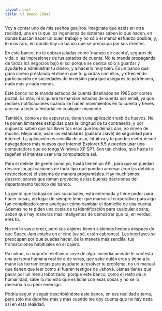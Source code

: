 ```yaml
---
layout: post
title: El Banco Ideal
---
```


Voy a contar uno de mis sueños guajiros. Imagínate que estás en otra realidad, una en la que los ingenieros de sistemas saben lo que hacen, en donde buscan hacer un buen trabajo y no sólo el menor esfuerzo posible, y, lo más raro, en donde hay un banco que se preocupa por sus clientes.

En este banco, no te cobran jaladas como 'manejo de cuenta', seguros de vida, o las impresiones de tus estados de cuenta. No te manda propaganda de todos los negocios bajo el sol porque se dedica sólo a guardar y ayudarte a administrar tu dinero, y a hacerlo muy bien. Es un banco que gana dinero prestando el dinero que tu guardas con ellos, y ofreciendo participación en sociedades de inversión para que asegures tu patrimonio, nada más y nada menos.

Este banco no te manda estados de cuenta diseñados en 1985 por correo postal. Es más, ni si quiera te mandan estados de cuenta por email, ya que recibes notificaciones cuando se hacen movimientos en tu cuenta y tienes acceso a todo tu historial en cualquier momento.

También, como es de esperarse, tienen una aplicación web de huevos. No te ponen limitantes estúpidas para la longitud de tu contraseña, y por supuesto saben que los llaveritos esos que los demás dan, no sirven de mucho. Mejor aún, usan los estándares (palabra clave) de seguridad para internet. La aplicación es sencilla de usar, intuitiva y te puedes meter desde navegadores más nuevos que Internet Explorer 5.5 y puedes usar una computadora que no tenga Windows XP SP1. Son tan chidos, que hasta te regañan si intentas usar una computadora así.

Para el deleite de gente como yo, hasta tienen un API, para que se puedan desarrollar aplicaciones de todo tipo que puedan accesar (con las debidas restricciones) el sistema de manera programática. Hay muchísimos desarrolladores que toman provecho de las buenas decisiones del departamento técnico del banco.

La gente que trabaja en sus sucursales, está entrenada y tiene poder para hacer cosas, en lugar de siempre tener que marcar al corporativo para algo tan complicado como averiguar cómo cambiar el domicilio de una cuenta. Además no te piden una copia de tu identificación para cualquier cosita; saben que hay maneras más inteligentes de demostrar que tú, en verdad, eres tú.

No me lo vas a creer, pero sus cajeros tienen sistemas hechos despues de que Space Jam estaba en el cine (ya sé, están cabrones). Las interfases se preocupan por que puedas hacer, de la manera más sencilla, tus transacciones habituales en el cajero.

Pa colmo, su soporte telefónico sirve de algo. Inmediatamente te contesta una persona humana real de a de veras, que sabe quién eres y tiene a la mano las herramientas para ayudarte a resolver tu problema, no un manual que tienen que leer como si fueran testigos de Jehová. Jamás tienes que pasar por un menú robotizado, porque este banco, como el resto de la humanidad, sabe lo molesto que es lidiar con esas cosas y no se lo desearía a su peor enemigo.

Podría seguir y seguir describiéndote este banco, en esa realidad alterna, pero solo me deprime más y más cuando me doy cuenta que no hay nada así en esta realidad.
